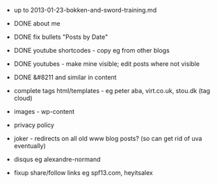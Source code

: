 * up to 2013-01-23-bokken-and-sword-training.md

* DONE about me
* DONE fix bullets "Posts by Date"
* DONE youtube shortcodes - copy eg from other blogs
* DONE youtubes - make mine visible; edit posts where not visible
* DONE &#8211 and similar in content
* complete tags html/templates - eg peter aba, virt.co.uk, stou.dk (tag cloud)
* images - wp-content
* privacy policy
* joker - redirects on all old www blog posts? (so can get rid of uva
  eventually)
* disqus eg alexandre-normand
* fixup share/follow links eg spf13.com, heyitsalex
